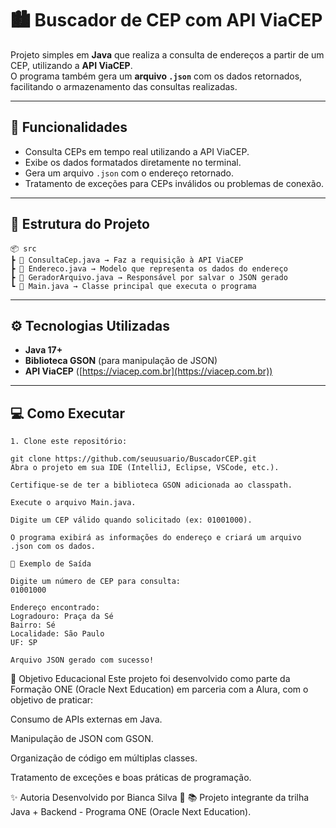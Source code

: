 # 🏙️ Buscador de CEP com API ViaCEP

Projeto simples em **Java** que realiza a consulta de endereços a partir de um CEP, utilizando a **API ViaCEP**.  
O programa também gera um **arquivo `.json`** com os dados retornados, facilitando o armazenamento das consultas realizadas.

---

## 🚀 Funcionalidades

- Consulta CEPs em tempo real utilizando a API ViaCEP.  
- Exibe os dados formatados diretamente no terminal.  
- Gera um arquivo `.json` com o endereço retornado.  
- Tratamento de exceções para CEPs inválidos ou problemas de conexão.

---

## 🧩 Estrutura do Projeto
```
📦 src
┣ 📜 ConsultaCep.java → Faz a requisição à API ViaCEP
┣ 📜 Endereco.java → Modelo que representa os dados do endereço
┣ 📜 GeradorArquivo.java → Responsável por salvar o JSON gerado
┗ 📜 Main.java → Classe principal que executa o programa
```
---

## ⚙️ Tecnologias Utilizadas

- **Java 17+**
- **Biblioteca GSON** (para manipulação de JSON)
- **API ViaCEP** ([https://viacep.com.br](https://viacep.com.br))

---

## 💻 Como Executar
```
1. Clone este repositório:
 
git clone https://github.com/seuusuario/BuscadorCEP.git
Abra o projeto em sua IDE (IntelliJ, Eclipse, VSCode, etc.).

Certifique-se de ter a biblioteca GSON adicionada ao classpath.

Execute o arquivo Main.java.

Digite um CEP válido quando solicitado (ex: 01001000).

O programa exibirá as informações do endereço e criará um arquivo .json com os dados.
```
```
📄 Exemplo de Saída

Digite um número de CEP para consulta:
01001000

Endereço encontrado:
Logradouro: Praça da Sé
Bairro: Sé
Localidade: São Paulo
UF: SP

Arquivo JSON gerado com sucesso!
```
🎯 Objetivo Educacional
Este projeto foi desenvolvido como parte da Formação ONE (Oracle Next Education) em parceria com a Alura, com o objetivo de praticar:

Consumo de APIs externas em Java.

Manipulação de JSON com GSON.

Organização de código em múltiplas classes.

Tratamento de exceções e boas práticas de programação.

✨ Autoria
Desenvolvido por Bianca Silva 💙
📚 Projeto integrante da trilha Java + Backend - Programa ONE (Oracle Next Education).
